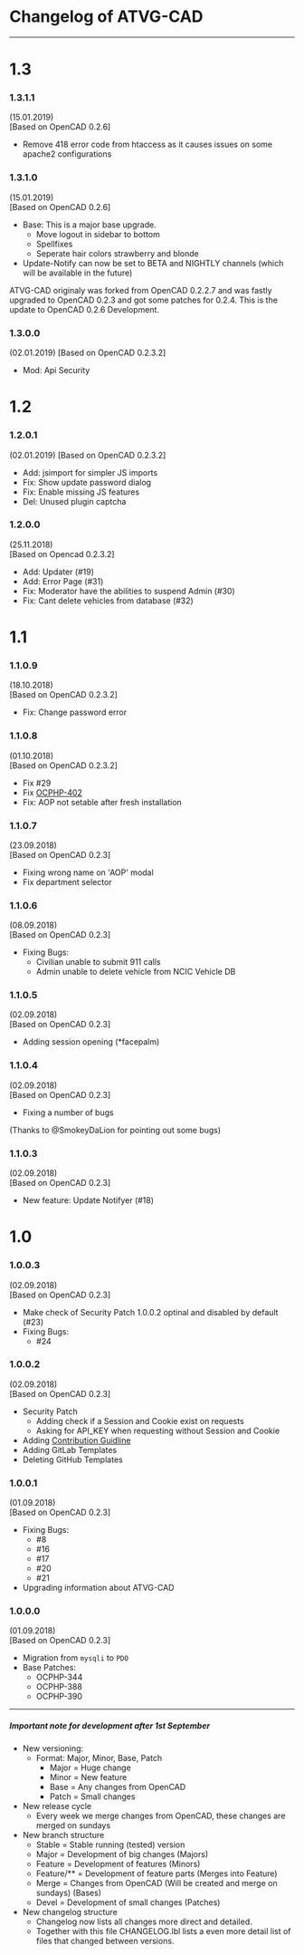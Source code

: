 # Changelog of ATVG-CAD

----

# 1.3

### 1.3.1.1  
(15.01.2019)  
[Based on OpenCAD 0.2.6]

* Remove 418 error code from htaccess as it causes issues on some apache2 configurations

### 1.3.1.0  
(15.01.2019)  
[Based on OpenCAD 0.2.6]

* Base: This is a major base upgrade.
  * Move logout in sidebar to bottom
  * Spellfixes
  * Seperate hair colors strawberry and blonde
* Update-Notify can now be set to BETA and NIGHTLY channels (which will be available in the future)

ATVG-CAD originaly was forked from OpenCAD 0.2.2.7 and was fastly upgraded to OpenCAD 0.2.3 and got some patches for 0.2.4. This is the update to OpenCAD 0.2.6 Development.

### 1.3.0.0
(02.01.2019)
[Based on OpenCAD 0.2.3.2]

* Mod: Api Security

# 1.2

### 1.2.0.1
(02.01.2019)
[Based on OpenCAD 0.2.3.2]

* Add: jsimport for simpler JS imports
* Fix: Show update password dialog
* Fix: Enable missing JS features
* Del: Unused plugin captcha 

### 1.2.0.0
(25.11.2018)  
[Based on Opencad 0.2.3.2]

* Add: Updater (#19)
* Add: Error Page (#31)
* Fix: Moderator have the abilities to suspend Admin (#30)
* Fix: Cant delete vehicles from database (#32)

# 1.1

### 1.1.0.9
(18.10.2018)  
[Based on OpenCAD 0.2.3.2]

* Fix: Change password error

### 1.1.0.8
(01.10.2018)  
[Based on OpenCAD 0.2.3.2]

* Fix #29
* Fix [OCPHP-402](https://jira.opencad.io/browse/OCPHP-402)
* Fix: AOP not setable after fresh installation

### 1.1.0.7
(23.09.2018)  
[Based on OpenCAD 0.2.3]

* Fixing wrong name on 'AOP' modal
* Fix department selector

### 1.1.0.6
(08.09.2018)  
[Based on OpenCAD 0.2.3]

* Fixing Bugs:
  * Civilian unable to submit 911 calls
  * Admin unable to delete vehicle from NCIC Vehicle DB

### 1.1.0.5
(02.09.2018)  
[Based on OpenCAD 0.2.3]

* Adding session opening (*facepalm)

### 1.1.0.4
(02.09.2018)  
[Based on OpenCAD 0.2.3]

* Fixing a number of bugs

(Thanks to @SmokeyDaLion for pointing out some bugs)

### 1.1.0.3
(02.09.2018)  
[Based on OpenCAD 0.2.3]

* New feature: Update Notifyer (#18)

# 1.0

### 1.0.0.3
(02.09.2018)  
[Based on OpenCAD 0.2.3]

* Make check of Security Patch 1.0.0.2 optinal and disabled by default (#23)
* Fixing Bugs:
  * #24

### 1.0.0.2
(02.09.2018)  
[Based on OpenCAD 0.2.3]

* Security Patch
  * Adding check if a Session and Cookie exist on requests
  * Asking for API_KEY when requesting without Session and Cookie
* Adding [Contribution Guidline](contribuging.md)
* Adding GitLab Templates
* Deleting GitHub Templates

### 1.0.0.1
(01.09.2018)  
[Based on OpenCAD 0.2.3]

* Fixing Bugs:
  * #8
  * #16
  * #17
  * #20
  * #21
* Upgrading information about ATVG-CAD

### 1.0.0.0
(01.09.2018)  
[Based on OpenCAD 0.2.3]

* Migration from `mysqli` to `PDO`
* Base Patches:
  * OCPHP-344
  * OCPHP-388
  * OCPHP-390

-----
##### Important note for development after 1st September

* New versioning:  
  * Format: Major, Minor, Base, Patch
    * Major = Huge change
    * Minor = New feature
    * Base  = Any changes from OpenCAD
    * Patch = Small changes
* New release cycle
  * Every week we merge changes from OpenCAD, these changes are merged on sundays
* New branch structure
  * Stable     = Stable running (tested) version
  * Major      = Development of big changes (Majors)
  * Feature    = Development of features (Minors)
  * Feature/** = Development of feature parts (Merges into Feature)
  * Merge      = Changes from OpenCAD (Will be created and merge on sundays) (Bases)
  * Devel      = Development of small changes (Patches)
* New changelog structure
  * Changelog now lists all changes more direct and detailed.
  * Together with this file CHANGELOG.lbl lists a even more detail list of files that changed between versions.